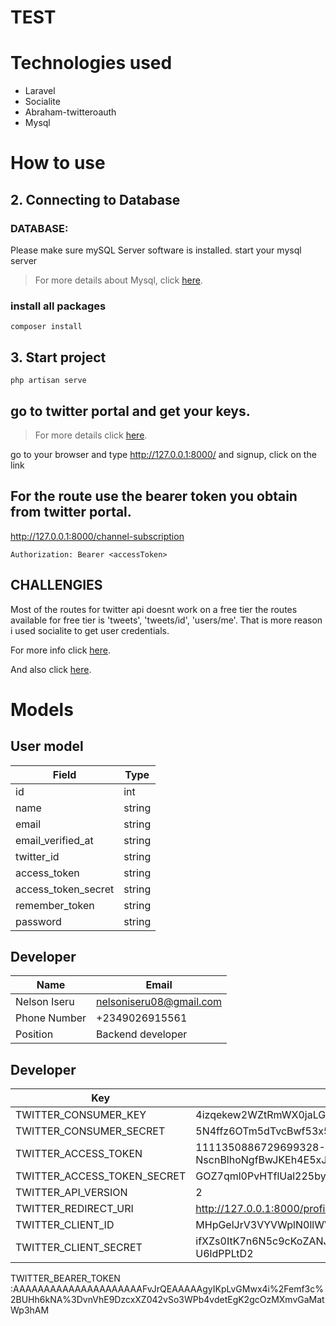 # TEST


# Technologies used
-   Laravel
-   Socialite
-   Abraham-twitteroauth
-   Mysql



# How to use

## 2. Connecting to Database

### DATABASE:

Please make sure mySQL Server software is installed.
start your mysql server

> For more details about Mysql, click [here](https://mysql.com).


### install all packages
```
composer install
```

## 3. Start project
```
php artisan serve
```
## go to twitter portal and get your keys.
> For more details click [here](https://developer.twitter.com/).

go to your browser and type http://127.0.0.1:8000/ and signup, click on the link



## For the route use the bearer token you obtain from twitter portal.
http://127.0.0.1:8000/channel-subscription
```
Authorization: Bearer <accessToken>
```


## CHALLENGIES
Most of the routes for twitter api doesnt work on a free tier
the routes available for free tier is
'tweets',
'tweets/id',
'users/me'.
That is more reason i used socialite to get user credentials.

For more info click [here](https://www.withblaze.app/blog/understanding-the-recent-changes-to-twitter-api-a-complete-guide).

And also click [here](https://developer.twitter.com/en/portal/products).

# Models
## User model
| Field              | Type   | 
|-----------------   |--------|
| id                 | int    |
| name               | string |
| email              | string |
| email_verified_at  | string |
| twitter_id         | string |
| access_token       | string |
| access_token_secret| string |
| remember_token     | string |
| password           | string | 



## Developer
| Name            | Email                    | 
|-----------------|--------------------------|
| Nelson Iseru    | nelsoniseru08@gmail.com  |
| Phone Number    | +2349026915561           |
| Position        | Backend developer        |

## Developer
| Key                         | Value                                               | 
|---------------------------- |-----------------------------------------------------|
| TWITTER_CONSUMER_KEY        | 4izqekew2WZtRmWX0jaLGJW1Y                           |
| TWITTER_CONSUMER_SECRET     | 5N4ffz6OTm5dTvcBwf53x5x7yuciO3o3cIaAyQxwiBEweUh6iA  |
| TWITTER_ACCESS_TOKEN        | 1111350886729699328-NscnBlhoNgfBwJKEh4E5xJaEZxBK0Y  |
| TWITTER_ACCESS_TOKEN_SECRET | GOZ7qml0PvHTflUal225byLieqrA83qlGOnOQDVJUmyD0       |
| TWITTER_API_VERSION         | 2                                                   |
| TWITTER_REDIRECT_URI        | http://127.0.0.1:8000/profile                       |
| TWITTER_CLIENT_ID           | MHpGelJrV3VYVWplN0llWVZQWTA6MTpjaQ                  |
| TWITTER_CLIENT_SECRET       |ifXZs0ItK7n6N5c9cKoZANJyW4FIemw6PxxYkSZ-U6ldPPLtD2   |

TWITTER_BEARER_TOKEN  :AAAAAAAAAAAAAAAAAAAAAFvJrQEAAAAAgyIKpLvGMwx4i%2Femf3c%2BUHh6kNA%3DvnVhE9DzcxXZ042vSo3WPb4vdetEgK2gcOzMXmvGaMatWp3hAM